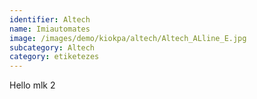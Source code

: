 ```yaml
---
identifier: Altech
name: Imiautomates
image: /images/demo/kiokpa/altech/Altech_ALline_E.jpg
subcategory: Altech
category: etiketezes
---
```




Hello mlk 2
